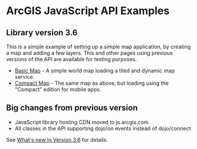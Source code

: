 # ArcGIS JavaScript API Examples

## Library version 3.6

This is a simple example of setting up a simple map application, by creating a map and adding a few layers. This and other pages using previous versions of the API are available for testing purposes.

- [Basic Map](http://raykendo.github.io/ArcGIS_JSAPI_Examples/v3_06/index.html) - A simple world map loading a tiled and dynamic map service.
- [Compact Map](http://raykendo.github.io/ArcGIS_JSAPI_Examples/v3_06/compact.html) - The same map as above, but loading using the "Compact" edition for mobile apps.

## Big changes from previous version
  
- JavaScript library hosting CDN moved to js.arcgis.com
- All classes in the API supporting dojo/on events instead of dojo/connect
  
 See [What's new in Version 3.6](https://developers.arcgis.com/javascript/jshelp/new_v36.html) for details.